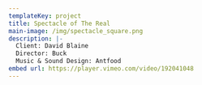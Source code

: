 ```yaml
---
templateKey: project
title: Spectacle of The Real
main-image: /img/spectacle_square.png
description: |-
  Client: David Blaine
  Director: Buck
  Music & Sound Design: Antfood
embed url: https://player.vimeo.com/video/192041048
---
```

